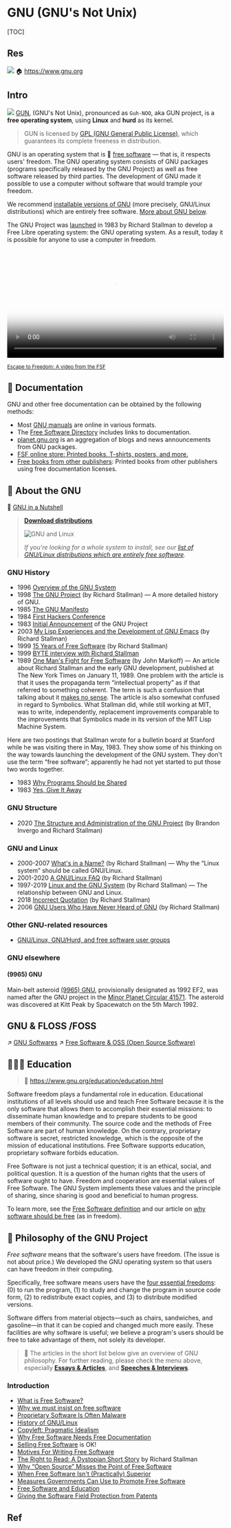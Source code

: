 # GNU (GNU's Not Unix)

[TOC]



## Res
![](../../../../../../Assets/Pics/heckert_gnu.transp.small.png)
🏠 https://www.gnu.org



## Intro
![](../../../../../Assets/Pics/Pasted%20image%2020230416154802.png)
[GUN](https://www.gnu.org), (GNU's Not Unix), pronounced as `Guh-NOO`, aka GUN project, is a **free operating system**, using **Linux** and **hurd** as its kernel. 

> GUN is licensed by [GPL (GNU General Public License)](https://www.gnu.org/licenses/gpl-3.0.en.html), which guarantees its complete freeness in distribution.

GNU is an operating system that is 🔗 [free software](https://www.gnu.org/philosophy/free-sw.html) — that is, it respects users' freedom. The GNU operating system consists of GNU packages (programs specifically released by the GNU Project) as well as free software released by third parties. The development of GNU made it possible to use a computer without software that would trample your freedom.

We recommend [installable versions of GNU](https://www.gnu.org/distros/free-distros.html) (more precisely, GNU/Linux distributions) which are entirely free software. [More about GNU below](https://www.gnu.org/#More-GNU).

The GNU Project was [launched](https://www.gnu.org/gnu/initial-announcement.html) in 1983 by Richard Stallman to develop a Free Libre operating system: the GNU operating system. As a result, today it is possible for anyone to use a computer in freedom.

<video width="100%" controls="controls" crossorigin="anonymous" poster="https://static.gnu.org/nosvn/videos/escape-to-freedom/thumbnails/festival.jpeg">
<source src="https://static.gnu.org/nosvn/videos/escape-to-freedom/videos/escape-to-freedom-720p.webm" type="video/webm">
<source src="https://static.gnu.org/nosvn/videos/escape-to-freedom/videos/escape-to-freedom-720p.ogv" type="video/ogg">
<source src="https://static.gnu.org/nosvn/videos/escape-to-freedom/videos/escape-to-freedom-720p.mp4" type="video/mp4">
<track kind="subtitles" label="English" srclang="en" src="https://static.gnu.org/nosvn/videos/escape-to-freedom/captions/escape-to-freedom_en.vtt" default="default">
<track kind="subtitles" label="Spanish" srclang="es" src="https://static.gnu.org/nosvn/videos/escape-to-freedom/captions/escape-to-freedom_es.vtt">
<track kind="subtitles" label="French" srclang="fr" src="/server/banners/escape-to-freedom_fr.vtt">
<track kind="subtitles" label="Chinese" srclang="zh" src="https://static.gnu.org/nosvn/videos/escape-to-freedom/captions/escape-to-freedom_zh.vtt">
</video>

<small><a href="https://www.fsf.org/blogs/community/help-others-find-free-software-watch-and-share-escape-to-freedom">
Escape to Freedom: A video from the FSF</a></small>



## 📜 Documentation
GNU and other free documentation can be obtained by the following methods:
- Most [GNU manuals](https://www.gnu.org/manual/manual.html) are online in various formats.
- The [Free Software Directory](https://directory.fsf.org/wiki/Main_Page) includes links to documentation.
- [planet.gnu.org](https://planet.gnu.org/) is an aggregation of blogs and news announcements from GNU packages.
- [FSF online store: Printed books, T-shirts, posters, and more.](https://shop.fsf.org/)
- [Free books from other publishers](https://www.gnu.org/doc/other-free-books.html): Printed books from other publishers using free documentation licenses.



## 🐐 About the GNU
🔗 [GNU in a Nutshell](https://www.gnu.org/gnu/about-gnu.html)

> [**Download distributions**](https://httpie.io/docs/cli/usage)
>
> ![ GNU and Linux](../../../../../../Assets/Pics/gnu-and-penguin-color-300x276.jpg)
>
> *If you're looking for a whole system to install, see our [list of GNU/Linux distributions which are entirely free software](https://www.gnu.org/distros/free-distros.html).*



### GNU History
- 1996 [Overview of the GNU System](https://www.gnu.org/gnu/gnu-history.html)
- 1998 [The GNU Project](https://www.gnu.org/gnu/thegnuproject.html) (by Richard Stallman) — A more detailed history of GNU.
- 1985 [The GNU Manifesto](https://www.gnu.org/gnu/manifesto.html)
- 1984 [First Hackers Conference](https://www.gnu.org/gnu/first-hackers-conference-1984.html)
- 1983 [Initial Announcement](https://www.gnu.org/gnu/initial-announcement.html) of the GNU Project
- 2003 [My Lisp Experiences and the Development of GNU Emacs](https://www.gnu.org/gnu/rms-lisp.html) (by Richard Stallman)
- 1999 [15 Years of Free Software](https://www.gnu.org/philosophy/15-years-of-free-software.html) (by Richard Stallman)
- 1999 [BYTE interview with Richard Stallman](https://www.gnu.org/gnu/byte-interview.html)
- 1989 [One Man's Fight for Free Software](https://web.archive.org/web/20210820153013/https://www.nytimes.com/1989/01/11/business/business-technology-one-man-s-fight-for-free-software.html) (by John Markoff) — An article about Richard Stallman and the early GNU development, published at The New York Times on January 11, 1989. One problem with the article is that it uses the propaganda term “intellectual property” as if that referred to something coherent. The term is such a confusion that talking about it [makes no sense](https://www.gnu.org/philosophy/not-ipr.html). The article is also somewhat confused in regard to Symbolics. What Stallman did, while still working at MIT, was to write, independently, replacement improvements comparable to the improvements that Symbolics made in its version of the MIT Lisp Machine System.

Here are two postings that Stallman wrote for a bulletin board at Stanford while he was visiting there in May, 1983. They show some of his thinking on the way towards launching the development of the GNU system. They don't use the term “free software”; apparently he had not yet started to put those two words together.

- 1983 [Why Programs Should be Shared](https://www.gnu.org/gnu/why-programs-should-be-shared.html)
- 1983 [Yes, Give It Away](https://www.gnu.org/gnu/yes-give-it-away.html)


### GNU Structure
- 2020 [The Structure and Administration of the GNU Project](https://www.gnu.org/gnu/gnu-structure.html) (by Brandon Invergo and Richard Stallman)


### GNU and Linux
- 2000-2007 [What's in a Name?](https://www.gnu.org/gnu/why-gnu-linux.html) (by Richard Stallman) — Why the “Linux system” should be called GNU/Linux.
- 2001-2020 [A GNU/Linux FAQ](https://www.gnu.org/gnu/gnu-linux-faq.html) (by Richard Stallman)
- 1997-2019 [Linux and the GNU System](https://www.gnu.org/gnu/linux-and-gnu.html) (by Richard Stallman) — The relationship between GNU and Linux.
- 2018 [Incorrect Quotation](https://www.gnu.org/gnu/incorrect-quotation.html) (by Richard Stallman)
- 2006 [GNU Users Who Have Never Heard of GNU](https://www.gnu.org/gnu/gnu-users-never-heard-of-gnu.html) (by Richard Stallman)


### Other GNU-related resources
- [GNU/Linux, GNU/Hurd, and free software user groups](http://libreplanet.org/wiki/Group_list)


### GNU elsewhere
#### (9965) GNU
Main-belt asteroid [(9965) GNU](https://www.minorplanetcenter.net/db_search/show_object?object_id=9965), provisionally designated as 1992 EF2, was named after the GNU project in the [Minor Planet Circular 41571](https://www.minorplanetcenter.net/iau/ECS/MPCArchive/2000/MPC_20001111.pdf). The asteroid was discovered at Kitt Peak by Spacewatch on the 5th March 1992.



## GNU & FLOSS /FOSS
↗ [GNU Softwares](GNU%20Softwares.md)
↗ [Free Software & OSS (Open Source Software)](../Free%20Software%20&%20OSS%20(Open%20Source%20Software)/Free%20Software%20&%20OSS%20(Open%20Source%20Software).md)



## 👩🏼‍🏫 Education
> 🔗 <https://www.gnu.org/education/education.html>

Software freedom plays a fundamental role in education. Educational institutions of all levels should use and teach Free Software because it is the only software that allows them to accomplish their essential missions: to disseminate human knowledge and to prepare students to be good members of their community. The source code and the methods of Free Software are part of human knowledge. On the contrary, proprietary software is secret, restricted knowledge, which is the opposite of the mission of educational institutions. Free Software supports education, proprietary software forbids education.

Free Software is not just a technical question; it is an ethical, social, and political question. It is a question of the human rights that the users of software ought to have. Freedom and cooperation are essential values of Free Software. The GNU System implements these values and the principle of sharing, since sharing is good and beneficial to human progress.

To learn more, see the [Free Software definition](https://www.gnu.org/philosophy/free-sw.html) and our article on [why software should be free](https://www.gnu.org/philosophy/shouldbefree.html) (as in freedom).



## 🧐 Philosophy of the GNU Project
*Free software* means that the software's users have freedom. (The issue is not about price.) We developed the GNU operating system so that users can have freedom in their computing.

Specifically, free software means users have the [four essential freedoms](https://www.gnu.org/philosophy/free-sw.html): (0) to run the program, (1) to study and change the program in source code form, (2) to redistribute exact copies, and (3) to distribute modified versions.

Software differs from material objects—such as chairs, sandwiches, and gasoline—in that it can be copied and changed much more easily. These facilities are why software is useful; we believe a program's users should be free to take advantage of them, not solely its developer.

> 🔗 The articles in the short list below give an overview of GNU philosophy. For further reading, please check the menu above, especially **[Essays & Articles](https://www.gnu.org/philosophy/essays-and-articles.html)**, and **[Speeches & Interviews](https://www.gnu.org/philosophy/speeches-and-interviews.html)**.



### Introduction
- [What is Free Software?](https://www.gnu.org/philosophy/free-sw.html)
- [Why we must insist on free software](https://www.gnu.org/philosophy/free-software-even-more-important.html)
- [Proprietary Software Is Often Malware](https://www.gnu.org/proprietary/proprietary.html)
- [History of GNU/Linux](https://www.gnu.org/gnu/gnu.html)
- [Copyleft: Pragmatic Idealism](https://www.gnu.org/philosophy/pragmatic.html)
- [Why Free Software Needs Free Documentation](https://www.gnu.org/philosophy/free-doc.html)
- [Selling Free Software](https://www.gnu.org/philosophy/selling.html) is OK!
- [Motives For Writing Free Software](https://www.gnu.org/philosophy/fs-motives.html)
- [The Right to Read: A Dystopian Short Story](https://www.gnu.org/philosophy/right-to-read.html) by Richard Stallman
- [Why “Open Source” Misses the Point of Free Software](https://www.gnu.org/philosophy/open-source-misses-the-point.html)
- [When Free Software Isn't (Practically) Superior](https://www.gnu.org/philosophy/when-free-software-isnt-practically-superior.html)
- [Measures Governments Can Use to Promote Free Software](https://www.gnu.org/philosophy/government-free-software.html)
- [Free Software and Education](https://www.gnu.org/education/education.html)
- [Giving the Software Field Protection from Patents](https://www.gnu.org/philosophy/limit-patent-effect.html)


## Ref
